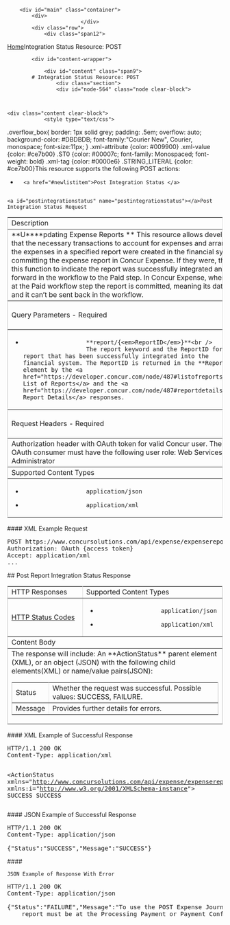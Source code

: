 
        <div id="main" class="container">
            <div>
                            </div>
            <div class="row">
                <div class="span12">
<div class="breadcrumbs"><a href="/">Home</a>Integration Status Resource: POST</div>
                </div>
            </div>

            <div id="content-wrapper">
<!-- <div class="row"> -->
                <div id="content" class="span9">
            # Integration Status Resource: POST
                    <div class="section">
                    <div id="node-564" class="node clear-block">


    
    <div class="content clear-block">
                <style type="text/css">
.overflow_box{
border: 1px solid grey;
padding: .5em;
overflow: auto;
background-color: #DBDBDB;
font-family:"Courier New", Courier, monospace;
font-size:11px;
}
.xml-attribute {color: #009900}
.xml-value {color: #ce7b00}
.ST0 {color: #00007c; font-family: Monospaced; font-weight: bold}
.xml-tag {color: #0000e6}
.STRING_LITERAL {color: #ce7b00}</style>This resource supports the following POST actions:

* 
        <a href="#newlistitem">Post Integration Status </a>

## 
    <a id="postintegrationstatus" name="postintegrationstatus"></a>Post Integration Status Request
<table border="1" bordercolor="#DBDBDB" cellpadding="3" cellspacing="0" width="100% ">
<tbody>
<tr class="GrayTableHead">
<td colspan="2">
                Description</td>
</tr>
<tr>
<td colspan="2">
                **U****pdating Expense Reports **
This resource allows developers to ensure that the necessary transactions to account for expenses and arrange payment for the expenses in a specified report were created in the financial system prior to committing the expense report in Concur Expense. If they were, the developer uses this function to indicate the report was successfully integrated and move the report forward in the workflow to the Paid step. In Concur Expense, when a report arrives at the Paid workflow step the report is committed, meaning its data can&rsquo;t be changed and it can&rsquo;t be sent back in the workflow.
</td>
</tr>
<tr class="GrayTableHead">
<td>
                Query Parameters - Required</td>
<td>
                Query Parameters - Optional</td>
</tr>
<tr>
<td>

* 
                        **report/{<em>ReportID</em>}**<br />
                        The report keyword and the ReportID for the report that has been successfully integrated into the financial system. The ReportID is returned in the **ReportID** element by the <a href="https://developer.concur.com/node/487#listofreports">Get List of Reports</a> and the <a href="https://developer.concur.com/node/487#reportdetails">Get Report Details</a> responses.


</td>
<td valign="top">
                None</td>
</tr>
<tr class="GrayTableHead">
<td>
                Request Headers - Required</td>
<td>
                Request Headers - Optional</td>
</tr>
<tr>
<td width="50%">
                Authorization header with OAuth token for valid Concur user. The OAuth consumer must have the following user role: Web Services Administrator</td>
<td valign="top" width="50%">
                None</td>
</tr>
<tr class="GrayTableHead">
<td colspan="2">
                Supported Content Types</td>
</tr>
<tr>
<td colspan="2">

* 
                        application/json
* 
                        application/xml

</td>
</tr>
</tbody>
</table>
####
    XML Example Request
<pre class="overflow_box">
POST https://www.concursolutions.com/api/expense/expensereport/v2.0/integrationstatus/report/nx2WRNzp18$wjehk%wqEL6EDHRwi9r$paQS1UqyL6a454QitqQ HTTP/1.1 
Authorization: OAuth {access token}
Accept: application/xml
...
</pre>## 
    Post Report Integration Status Response
<table border="1" bordercolor="#DBDBDB" cellpadding="3" cellspacing="0" width="100% ">
<tbody>
<tr class="GrayTableHead">
<td>
                HTTP Responses</td>
<td>
                Supported Content Types</td>
</tr>
<tr>
<td>
                <a href="https://developer.concur.com/node/205">HTTP Status Codes</a></td>
<td>

* 
                        application/json
* 
                        application/xml

</td>
</tr>
<tr class="GrayTableHead">
<td colspan="2">
                Content Body</td>
</tr>
<tr>
<td colspan="2">
The response will include:
An **ActionStatus** parent element (XML), or an object (JSON) with the following child elements(XML) or name/value pairs(JSON):
<table border="1" bordercolor="#DBDBDB" cellpadding="3" cellspacing="0" width="100% ">
<tbody>
<tr>
<td>
                                Status</td>
<td>
                                Whether the request was successful. Possible values: SUCCESS, FAILURE.</td>
</tr>
<tr>
<td>
                                Message</td>
<td>
                                Provides further details for errors.</td>
</tr>
</tbody>
</table>
</td>
</tr>
</tbody>
</table>
####
    XML Example of Successful Response
<pre class="overflow_box">
HTTP/1.1 200 OK
Content-Type: application/xml

<ActionStatus <span class="xml-attribute">xmlns=<span class="xml-value">&quot;<span class="xml-value">http://www.concursolutions.com/api/expense/expensereport/2011/03<span class="xml-value">&quot; <span class="xml-attribute">xmlns:i=<span class="xml-value">&quot;<span class="xml-value">http://www.w3.org/2001/XMLSchema-instance<span class="xml-value">&quot;>
    <Message>SUCCESS</Message>
    <Status>SUCCESS</Status>
</ActionStatus>
</pre>####
    JSON Example of Successful Response
<pre class="overflow_box">
HTTP/1.1 200 OK
Content-Type: application/json

{<span class="STRING_LITERAL">&quot;<span class="STRING_LITERAL">Status<span class="STRING_LITERAL">&quot;:<span class="STRING_LITERAL">&quot;<span class="STRING_LITERAL">SUCCESS<span class="STRING_LITERAL">&quot;,<span class="STRING_LITERAL">&quot;<span class="STRING_LITERAL">Message<span class="STRING_LITERAL">&quot;:<span class="STRING_LITERAL">&quot;<span class="STRING_LITERAL">SUCCESS<span class="STRING_LITERAL">&quot;}
</pre>####
    JSON Example of Response With Error
<pre class="overflow_box">
HTTP/1.1 200 OK
Content-Type: application/json

{<span class="STRING_LITERAL">&quot;<span class="STRING_LITERAL">Status<span class="STRING_LITERAL">&quot;:<span class="STRING_LITERAL">&quot;<span class="STRING_LITERAL">FAILURE<span class="STRING_LITERAL">&quot;,<span class="STRING_LITERAL">&quot;<span class="STRING_LITERAL">Message<span class="STRING_LITERAL">&quot;:<span class="STRING_LITERAL">&quot;To use the POST Expense Journal Entry Job Key the
    report must be at the Processing Payment or Payment Confirmed Payment Status.<span class="STRING_LITERAL">&quot;}
</pre>
